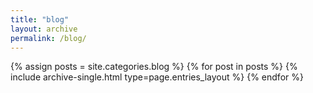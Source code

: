 ```yaml
---
title: "blog"
layout: archive
permalink: /blog/
---
```



{% assign posts = site.categories.blog %}
{% for post in posts %} {% include archive-single.html type=page.entries_layout %} {% endfor %}